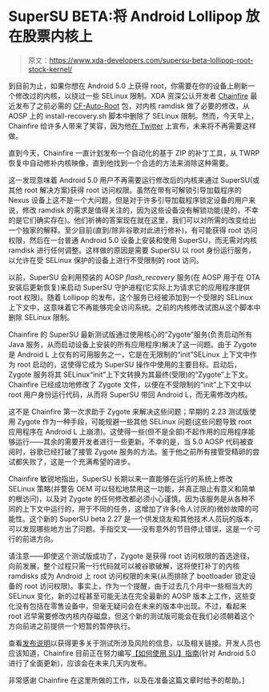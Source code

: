 # SuperSU BETA:将 Android Lollipop 放在股票内核上

> 原文：<https://www.xda-developers.com/supersu-beta-lollipop-root-stock-kernel/>

到目前为止，如果你想在 Android 5.0 上获得 root，你需要在你的设备上刷新一个修改过的内核，以绕过一些 SELinux 限制。XDA 资深公认开发者 [Chainfire](http://forum.xda-developers.com/member.php?u=631273) 最近发布了之前必需的 [CF-Auto-Root](http://www.xda-developers.com/android/chainfire-releases-cf-auto-roots-for-nexus-line/) 包，对内核 ramdisk 做了必要的修改，从 AOSP 上的 install-recovery.sh 脚本中删除了 SELinux 限制。然而，今天早上，Chainfire 给许多人带来了笑容，因为他[在 Twitter](https://twitter.com/ChainfireXDA/status/535253476021116928) 上宣布，未来将不再需要这样做。

直到今天，Chainfire 一直计划发布一个自动化的基于 ZIP 的补丁工具，从 TWRP 恢复中自动修补内核映像，直到他找到一个合适的方法来消除这种需要。

这一发现意味着 Android 5.0 用户不再需要运行修改后的内核来通过 SuperSU(或其他 root 解决方案)获得 root 访问权限。虽然在带有可解锁引导加载程序的 Nexus 设备上这不是一个大问题，但是对于许多引导加载程序锁定设备的用户来说，修改 ramdisk 的需求是值得关注的，因为这些设备没有解锁功能(是的，不幸的是它们确实存在)。他们祈祷的答案现在就在这里，我们可以对所需的改变给出一个独家的解释。至少目前(直到/除非谷歌对此进行修补)，有可能获得 root 访问权限，然后在一台普通 Android 5.0 设备上安装和使用 SuperSU，而无需对内核 ramdisk 进行任何调整。这样做的原因是需要 SuperSU 以 root 身份运行服务，以允许在受 SELinux 保护的设备上进行不受限制的 root 访问。

以前，SuperSU 会利用预装的 AOSP *flash_recovery* 服务(在 AOSP 用于在 OTA 安装后更新恢复)来启动 SuperSU 守护进程(它实际上为请求它的应用程序提供 root 权限)。随着 Lollipop 的发布，这个服务已经被添加到一个受限的 SELinux 上下文中，这意味着它不再能够完全访问系统。之前的内核修改试图从这个脚本中删除 SELinux 限制。

Chainfire 的 SuperSU 最新测试版通过使用核心的“Zygote”服务(负责启动所有 Java 服务，从而启动设备上安装的所有应用程序)解决了这一问题。由于 Zygote 是 Android L 上仅有的可用服务之一，它是在无限制的“init”SELinux 上下文中作为 root 启动的，这使得它成为 SuperSU 操作中使用的主要目标。启动后，Zygote 服务将其 SELinux“init”上下文转换为其最终(受限)的“Zygote”上下文。Chainfire 已经成功地修改了 Zygote 文件，以便在不受限制的“init”上下文中以 root 用户身份运行代码，从而将 SuperSU 带回 Android L，而无需修改内核。

这不是 Chainfire 第一次求助于 Zygote 来解决这些问题；早期的 2.23 测试版使用 Zygote 作为一种手段，可能规避一些其他 SELinux 问题(这些问题导致 root 应用程序在 Android L 上崩溃)。这使得一些(但不是全部)不起作用的应用程序能够运行——其余的需要开发者进行一些更新。不幸的是，当 5.0 AOSP 代码被查阅时，谷歌已经打破了接管 Zygote 服务的方法。鉴于他之前所有接管受精卵的尝试都失败了，这是一个充满希望的进步。

Chainfire 敏锐地指出，SuperSU 长期以来一直能够在运行的系统上修改 SELinux 策略(并警告 OEM 可以轻松地禁用这一功能，并真正阻止有意义和简单的根访问)，以及对 Zygote 的任何修改都必须小心谨慎，因为该服务是从各种不同的上下文中运行的，用于不同的任务，这增加了许多(令人讨厌的)微妙故障的可能性。这个新的 SuperSU beta 2.27 是一个供发烧友和其他技术人员玩的版本，可以发现哪些地方出了问题。手指交叉——没有意外的节目停止错误，这是一个可行的前进方向。

请注意——即使这个测试版成功了，Zygote 是获得 root 访问权限的首选途径，向前发展，整个过程只需一行代码就可以被谷歌破解，这将使打补丁的内核 ramdisks 成为 Android 上 root 访问权限的未来(从而排除了 bootloader 锁定设备的 root 访问权限)。事实上，作为一个提醒，由于过去几个月中一些相当大的 SELinux 变化，新的过程甚至可能无法在完全最新的 AOSP 版本上工作，这些变化没有包括在零售设备中，但毫无疑问会在未来的版本中出现。不过，看起来 root 迟早需要修改内核内存磁盘，但这个新的测试版可能会在我们必须朝着这个方向前进之前提供一个短暂的暂停执行。

查看[发布说明](https://plus.google.com/113517319477420052449/posts/K7n4e1q5SMD)以获得更多关于测试所涉及风险的信息，以及相关链接。开发人员也应该知道，Chainfire 目前正在努力编写[【如何使用 SU】指南](http://su.chainfire.eu/)(针对 Android 5.0 进行了全面更新)，应该会在未来几天内发布。

非常感谢 Chainfire 在这里所做的工作，以及在准备这篇文章时给予的帮助。]